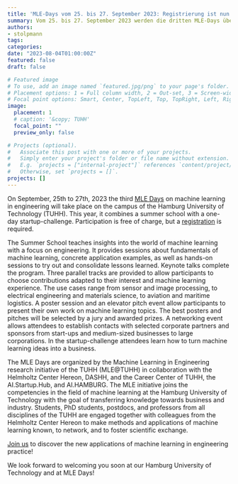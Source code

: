 ```yaml
---
title: 'MLE-Days vom 25. bis 27. September 2023: Registrierung ist nun offen'
summary: Vom 25. bis 27. September 2023 werden die dritten MLE-Days über maschinelles Lernen im Ingenieurswesen auf dem Campus der Technischen Universität Hamburg stattfinden. Dieses Jahr vereinen sie eine Summer School und eine eintägige Startup-Challenge. Die Teilnahme ist kostenlos.
authors:
- stolpmann
tags:
categories:
date: "2023-08-04T01:00:00Z"
featured: false
draft: false

# Featured image
# To use, add an image named `featured.jpg/png` to your page's folder.
# Placement options: 1 = Full column width, 2 = Out-set, 3 = Screen-width
# Focal point options: Smart, Center, TopLeft, Top, TopRight, Left, Right, BottomLeft, Bottom, BottomRight
image:
  placement: 1
  # caption: '&copy; TUHH'
  focal_point: ""
  preview_only: false

# Projects (optional).
#   Associate this post with one or more of your projects.
#   Simply enter your project's folder or file name without extension.
#   E.g. `projects = ["internal-project"]` references `content/project/deep-learning/index.md`.
#   Otherwise, set `projects = []`.
projects: []
---
```


On September, 25th to 27th, 2023 the third [MLE Days](https://mle-days.hamburg) on machine learning in engineering will take place on the campus of the Hamburg University of Technology (TUHH). This year, it combines a summer school with a one-day startup-challenge. Participation is free of charge, but a [registration](https://mle-days.hamburg/2023/registration.html) is required.

The Summer School teaches insights into the world of machine learning with a focus on engineering. It provides sessions about fundamentals of machine learning, concrete application examples, as well as hands-on sessions to try out and consolidate lessons learned. Keynote talks complete the program. Three parallel tracks are provided to allow participants to choose contributions adapted to their interest and machine learning experience. The use cases range from sensor and image processing, to electrical engineering and materials science, to aviation and maritime logistics. A poster session and an elevator pitch event allow participants to present their own work on machine learning topics. The best posters and pitches will be selected by a jury and awarded prizes. A networking event allows attendees to establish contacts with selected corporate partners and sponsors from start-ups and medium-sized businesses to large corporations. In the startup-challenge attendees learn how to turn machine learning ideas into a business.

The MLE Days are organized by the Machine Learning in Engineering research initiative of the TUHH (MLE@TUHH) in collaboration with the Helmholtz Center Hereon, DASHH, and the Career Center of TUHH, the AI.Startup.Hub, and AI.HAMBURG. The MLE initiative joins the competencies in the field of machine learning at the Hamburg University of Technology with the goal of transferring knowledge towards business and industry. Students, PhD students, postdocs, and professors from all disciplines of the TUHH are engaged together with colleagues from the Helmholtz Center Hereon to make methods and applications of machine learning known, to network, and to foster scientific exchange.

[Join us](https://mle-days.hamburg/2023/registration.html) to discover the new applications of machine learning in engineering practice!

We look forward to welcoming you soon at our Hamburg University of Technology and at MLE Days!
